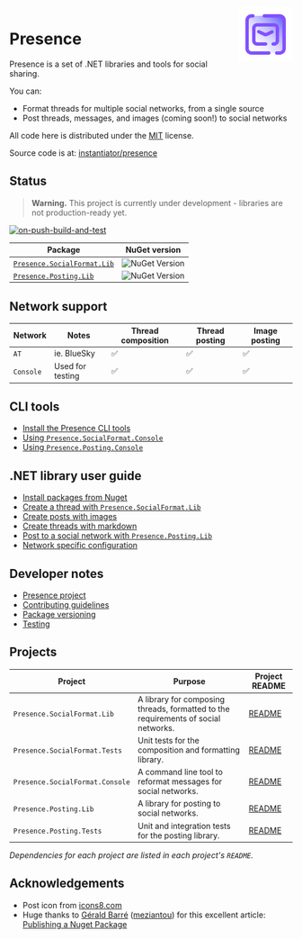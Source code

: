 <img src="images/icon.png" style="float: right;" />

# Presence

Presence is a set of .NET libraries and tools for social sharing.

You can:

- Format threads for multiple social networks, from a single source
- Post threads, messages, and images (coming soon!) to social networks

All code here is distributed under the [MIT](https://github.com/instantiator/presence/blob/main/LICENSE) license.

Source code is at: [instantiator/presence](https://github.com/instantiator/presence)

## Status

> **Warning.** This project is currently under development - libraries are not production-ready yet.

[![on-push-build-and-test](https://github.com/instantiator/presence/actions/workflows/on-push-build-and-test.yaml/badge.svg?branch=main)](https://github.com/instantiator/presence/actions/workflows/on-push-build-and-test.yaml)

| Package                                                                                  | NuGet version                                                              |
| ---------------------------------------------------------------------------------------- | -------------------------------------------------------------------------- |
| [`Presence.SocialFormat.Lib`](https://www.nuget.org/packages/Presence.SocialFormat.Lib/) | ![NuGet Version](https://img.shields.io/nuget/v/Presence.SocialFormat.Lib) |
| [`Presence.Posting.Lib`](https://www.nuget.org/packages/Presence.Posting.Lib/)           | ![NuGet Version](https://img.shields.io/nuget/v/Presence.Posting.Lib)      |

## Network support

| Network   | Notes            | Thread composition | Thread posting | Image posting |
| --------- | ---------------- | ------------------ | -------------- | ------------- |
| `AT`      | ie. BlueSky      | ✅                 | ✅             | ✅            |
| `Console` | Used for testing | ✅                 | ✅             | ✅            |

## CLI tools

- [Install the Presence CLI tools](cli/install-cli-tools.md)
- [Using `Presence.SocialFormat.Console`](cli/presence-social-format-console.md)
- [Using `Presence.Posting.Console`](cli/presence-posting-console.md)

## .NET library user guide

- [Install packages from Nuget](guides/install-packages.md)
- [Create a thread with `Presence.SocialFormat.Lib`](guides/create-thread.md)
- [Create posts with images](guides/create-images.md)
- [Create threads with markdown](guides/create-with-markdown.md)
- [Post to a social network with `Presence.Posting.Lib`](guides/send-post.md)
- [Network specific configuration](guides/network-specifics.md)

## Developer notes

- [Presence project](https://github.com/users/instantiator/projects/1/views/1)
- [Contributing guidelines](CONTRIBUTING.md)
- [Package versioning](dev-notes/package-versioning.md)
- [Testing](dev-notes/testing.md)

## Projects

| Project                         | Purpose                                                                            | Project README                                                                                       |
| ------------------------------- | ---------------------------------------------------------------------------------- | ---------------------------------------------------------------------------------------------------- |
| `Presence.SocialFormat.Lib`     | A library for composing threads, formatted to the requirements of social networks. | [README](https://github.com/instantiator/presence/blob/main/Presence.SocialFormat.Lib/README.md)     |
| `Presence.SocialFormat.Tests`   | Unit tests for the composition and formatting library.                             | [README](https://github.com/instantiator/presence/blob/main/Presence.SocialFormat.Tests/README.md)   |
| `Presence.SocialFormat.Console` | A command line tool to reformat messages for social networks.                      | [README](https://github.com/instantiator/presence/blob/main/Presence.SocialFormat.Console/README.md) |
| `Presence.Posting.Lib`          | A library for posting to social networks.                                          | [README](https://github.com/instantiator/presence/blob/main/Presence.Posting.Lib/README.md)          |
| `Presence.Posting.Tests`        | Unit and integration tests for the posting library.                                | [README](https://github.com/instantiator/presence/blob/main/Presence.Posting.Tests/README.md)        |

_Dependencies for each project are listed in each project's `README`._

## Acknowledgements

- Post icon from [icons8.com](https://icons8.com)
- Huge thanks to [Gérald Barré](https://bsky.app/profile/meziantou.net) ([meziantou](https://github.com/meziantou)) for this excellent article: [Publishing a Nuget Package](https://www.meziantou.net/publishing-a-nuget-package-following-best-practices-using-github.htm)
